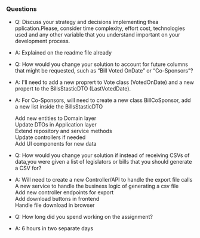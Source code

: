 ### Questions

- Q: Discuss your strategy and decisions implementing thea pplication.Please, consider time
 complexity, effort cost, technologies used and any other variable that you understand
 important on your development process.
- A: Explained on the readme file already

- Q: How would you change your solution to account for future columns that might be
requested, such as “Bill Voted OnDate” or “Co-Sponsors”?
- A: I'll need to add a new proprert to Vote class (VotedOnDate) and a new propert to the BillsStasticDTO (LastVotedDate).
- A: For Co-Sponsors, will need to create a new class BillCoSponsor, add a new list inside the BillsStasticDTO 

    Add new entities to Domain layer  
    Update DTOs in Application layer  
    Extend repository and service methods  
    Update controllers if needed  
    Add UI components for new data  

- Q: How would you change your solution if instead of receiving CSVs of data,you were given a
 list of legislators or bills that you should generate a CSV for?
- A: Will need to create a new Controller/API to handle the export file calls  
A new service to handle the business logic of generating a csv file  
    Add new controller endpoints for export  
    Add download buttons in frontend  
    Handle file download in browser  

- Q: How long did you spend working on the assignment?
- A: 6 hours in two separate days